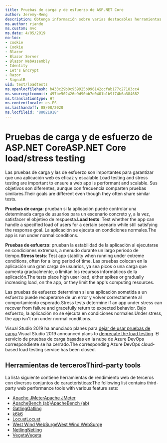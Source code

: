 ```yaml
---
title: Pruebas de carga y de esfuerzo de ASP.NET Core
author: Jeremy-Meng
description: Obtenga información sobre varias destacables herramientas y enfoques para realizar pruebas de carga y de esfuerzo en aplicaciones ASP.NET Core.
ms.author: riande
ms.custom: mvc
ms.date: 4/05/2019
no-loc:
- cookie
- Cookie
- Blazor
- Blazor Server
- Blazor WebAssembly
- Identity
- Let's Encrypt
- Razor
- SignalR
uid: test/loadtests
ms.openlocfilehash: b433c29b0c959925b996142ccfab177c27183cc4
ms.sourcegitcommit: 497be502426e9d90bb7d0401b1b9f74b6a384682
ms.translationtype: HT
ms.contentlocale: es-ES
ms.lasthandoff: 08/08/2020
ms.locfileid: "88021918"
---
```

# <a name="aspnet-core-loadstress-testing"></a><span data-ttu-id="a5239-103">Pruebas de carga y de esfuerzo de ASP.NET Core</span><span class="sxs-lookup"><span data-stu-id="a5239-103">ASP.NET Core load/stress testing</span></span>

<span data-ttu-id="a5239-104">Las pruebas de carga y las de esfuerzo son importantes para garantizar que una aplicación web es eficaz y escalable.</span><span class="sxs-lookup"><span data-stu-id="a5239-104">Load testing and stress testing are important to ensure a web app is performant and scalable.</span></span> <span data-ttu-id="a5239-105">Sus objetivos son diferentes, aunque con frecuencia comparten pruebas similares.</span><span class="sxs-lookup"><span data-stu-id="a5239-105">Their goals are different even though they often share similar tests.</span></span>

<span data-ttu-id="a5239-106">**Pruebas de carga**: prueban si la aplicación puede controlar una determinada carga de usuarios para un escenario concreto y, a la vez, satisfacer el objetivo de respuesta.</span><span class="sxs-lookup"><span data-stu-id="a5239-106">**Load tests**: Test whether the app can handle a specified load of users for a certain scenario while still satisfying the response goal.</span></span> <span data-ttu-id="a5239-107">La aplicación se ejecuta en condiciones normales.</span><span class="sxs-lookup"><span data-stu-id="a5239-107">The app is run under normal conditions.</span></span>

<span data-ttu-id="a5239-108">**Pruebas de esfuerzo**: prueban la estabilidad de la aplicación al ejecutarse en condiciones extremas, a menudo durante un largo período de tiempo.</span><span class="sxs-lookup"><span data-stu-id="a5239-108">**Stress tests**: Test app stability when running under extreme conditions, often for a long period of time.</span></span> <span data-ttu-id="a5239-109">Las pruebas colocan en la aplicación una gran carga de usuarios, ya sea picos o una carga que aumenta gradualmente, o limitan los recursos informáticos de la aplicación.</span><span class="sxs-lookup"><span data-stu-id="a5239-109">The tests place high user load, either spikes or gradually increasing load, on the app, or they limit the app's computing resources.</span></span>

<span data-ttu-id="a5239-110">Las pruebas de esfuerzo determinan si una aplicación sometida a un esfuerzo puede recuperarse de un error y volver correctamente al comportamiento esperado.</span><span class="sxs-lookup"><span data-stu-id="a5239-110">Stress tests determine if an app under stress can recover from failure and gracefully return to expected behavior.</span></span> <span data-ttu-id="a5239-111">Bajo esfuerzo, la aplicación no se ejecuta en condiciones normales.</span><span class="sxs-lookup"><span data-stu-id="a5239-111">Under stress, the app isn't run under normal conditions.</span></span>

<span data-ttu-id="a5239-112">Visual Studio 2019 ha anunciado planes para [dejar de usar pruebas de carga](https://devblogs.microsoft.com/devops/cloud-based-load-testing-service-eol/).</span><span class="sxs-lookup"><span data-stu-id="a5239-112">Visual Studio 2019 announced plans to [deprecate the load testing](https://devblogs.microsoft.com/devops/cloud-based-load-testing-service-eol/).</span></span> <span data-ttu-id="a5239-113">El servicio de pruebas de carga basadas en la nube de Azure DevOps correspondiente se ha cerrado.</span><span class="sxs-lookup"><span data-stu-id="a5239-113">The corresponding Azure DevOps cloud-based load testing service has been closed.</span></span>

## <a name="third-party-tools"></a><span data-ttu-id="a5239-114">Herramientas de terceros</span><span class="sxs-lookup"><span data-stu-id="a5239-114">Third-party tools</span></span>

<span data-ttu-id="a5239-115">La lista siguiente contiene herramientas de rendimiento web de terceros con diversos conjuntos de características:</span><span class="sxs-lookup"><span data-stu-id="a5239-115">The following list contains third-party web performance tools with various feature sets:</span></span>

* [<span data-ttu-id="a5239-116">Apache JMeter</span><span class="sxs-lookup"><span data-stu-id="a5239-116">Apache JMeter</span></span>](https://jmeter.apache.org/)
* [<span data-ttu-id="a5239-117">ApacheBench (ab)</span><span class="sxs-lookup"><span data-stu-id="a5239-117">ApacheBench (ab)</span></span>](https://httpd.apache.org/docs/2.4/programs/ab.html)
* [<span data-ttu-id="a5239-118">Gatling</span><span class="sxs-lookup"><span data-stu-id="a5239-118">Gatling</span></span>](https://gatling.io/)
* [<span data-ttu-id="a5239-119">k6</span><span class="sxs-lookup"><span data-stu-id="a5239-119">k6</span></span>](https://k6.io)
* [<span data-ttu-id="a5239-120">Locust</span><span class="sxs-lookup"><span data-stu-id="a5239-120">Locust</span></span>](https://locust.io/)
* [<span data-ttu-id="a5239-121">West Wind WebSurge</span><span class="sxs-lookup"><span data-stu-id="a5239-121">West Wind WebSurge</span></span>](https://websurge.west-wind.com/)
* [<span data-ttu-id="a5239-122">Netling</span><span class="sxs-lookup"><span data-stu-id="a5239-122">Netling</span></span>](https://github.com/hallatore/Netling)
* [<span data-ttu-id="a5239-123">Vegeta</span><span class="sxs-lookup"><span data-stu-id="a5239-123">Vegeta</span></span>](https://github.com/tsenart/vegeta)